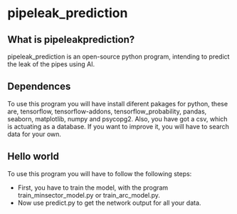 # pipeleak_prediction

## What is pipeleakprediction?
pipeleak_prediction is an open-source python program, intending to predict the leak of the pipes using AI.

## Dependences
To use this program you will have install diferent pakages for python, these are, tensorflow, tensorflow-addons, tensorflow_probability, pandas, seaborn, matplotlib, numpy and psycopg2.
Also, you have got a csv, which is actuating as a database. If you want to improve it, you will have to search data for your own.

## Hello world
To use this program you will have to follow the following steps:
- First, you have to train the model, with the program train_minsector_model.py or train_arc_model.py.
- Now use predict.py to get the network output for all your data.
